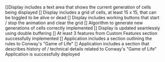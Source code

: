 []Display includes a text area that shows the current generation of cells being displayed
[] Display includes a grid of cells, at least 15 x 15, that can be toggled to be alive or dead
[] Display includes working buttons that start / stop the animation and clear the grid
[] Algorithm to generate new generations of cells correctly implemented
[] Display is updated seamlessly using double buffering
[] At least 3 features from Custom Features section successfully implemented
[] Application includes a section outlining the rules to Conway's "Game of Life"
[] Application includes a section that describes history of / technical details     related to Conway's "Game of Life"
 Application is successfully deployed